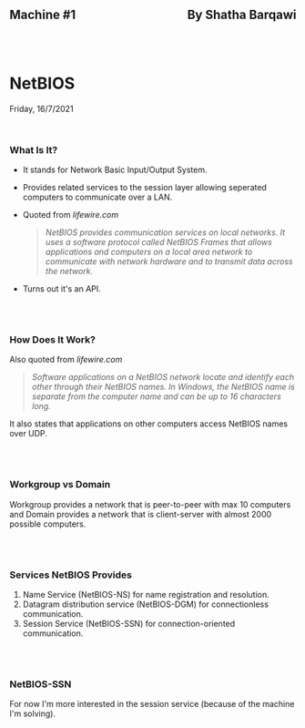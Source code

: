 <link href="../styles.module.css" rel="stylesheet">
<link rel="preconnect" href="https://fonts.googleapis.com">
<link rel="preconnect" href="https://fonts.gstatic.com" crossorigin>
<link href="https://fonts.googleapis.com/css2?family=Cedarville+Cursive&display=swap" rel="stylesheet">
<link rel="preconnect" href="https://fonts.googleapis.com">
<link rel="preconnect" href="https://fonts.gstatic.com" crossorigin>
<link href="https://fonts.googleapis.com/css2?family=Cedarville+Cursive&family=Zen+Tokyo+Zoo&display=swap" rel="stylesheet">
<link rel="preconnect" href="https://fonts.googleapis.com">
<link rel="preconnect" href="https://fonts.gstatic.com" crossorigin>
<link href="https://fonts.googleapis.com/css2?family=Cedarville+Cursive&family=Encode+Sans+SC&family=Zen+Tokyo+Zoo&display=swap" rel="stylesheet">


## <span class="copyright">Machine #1<span style="float:right;">By Shatha Barqawi</span>

<br/><br/>

# <span class="title">NetBIOS


<span class="date">Friday, 16/7/2021</span> 


<br/> 

### <span class="lameMach subtitle">What Is It?  
* It stands for Network Basic Input/Output System.  
* Provides related services to the session layer allowing seperated computers to communicate over a LAN.  
* Quoted from *lifewire.com*  
  <blockquote>

  *NetBIOS provides communication services on local networks. It uses a software protocol called NetBIOS Frames that allows applications and computers on a local area network to communicate with network hardware and to transmit data across the network.*
  </blockquote>

* Turns out it's an API.  
 
<br/><br/> 

### <span class="lameMach subtitle">How Does It Work?  

Also quoted from *lifewire.com*  

  <blockquote>

  *Software applications on a NetBIOS network locate and identify each other through their NetBIOS names. In Windows, the NetBIOS name is separate from the computer name and can be up to 16 characters long.*
  </blockquote>  
  It also states that applications on other computers access NetBIOS names over UDP.

<br/><br/> 

### <span class="lameMach subtitle">Workgroup vs Domain  
Workgroup provides a network that is peer-to-peer with max 10 computers and Domain provides a network that is client-server with almost 2000 possible computers.  

<br/><br/> 

### <span class="lameMach subtitle">Services NetBIOS Provides  
1. Name Service (NetBIOS-NS) for name registration and resolution.
2. Datagram distribution service (NetBIOS-DGM) for connectionless communication.
3. Session Service (NetBIOS-SSN) for connection-oriented communication.  

<br/><br/> 

### <span class="lameMach subtitle">NetBIOS-SSN  
For now I'm more interested in the session service (because of the machine I'm solving).